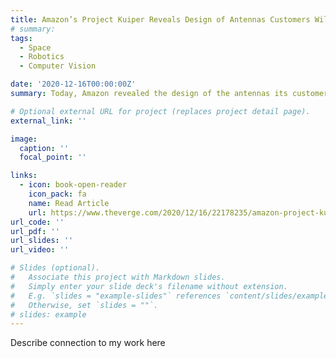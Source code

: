 ```yaml
---
title: Amazon’s Project Kuiper Reveals Design of Antennas Customers Will Use for Internet-from-Space Constellation
# summary: 
tags:
  - Space
  - Robotics
  - Computer Vision

date: '2020-12-16T00:00:00Z'
summary: Today, Amazon revealed the design of the antennas its customers will use to tap into the company’s upcoming massive satellite constellation, Project Kuiper, designed to provide broadband internet coverage from space.

# Optional external URL for project (replaces project detail page).
external_link: ''

image:
  caption: ''
  focal_point: ''

links:
  - icon: book-open-reader
    icon_pack: fa
    name: Read Article
    url: https://www.theverge.com/2020/12/16/22178235/amazon-project-kuiper-user-terminal-antenna-internet-satellite-constellation
url_code: ''
url_pdf: ''
url_slides: ''
url_video: ''

# Slides (optional).
#   Associate this project with Markdown slides.
#   Simply enter your slide deck's filename without extension.
#   E.g. `slides = "example-slides"` references `content/slides/example-slides.md`.
#   Otherwise, set `slides = ""`.
# slides: example
---
```

Describe connection to my work here